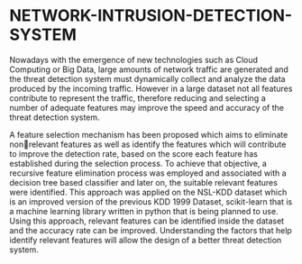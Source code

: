 # NETWORK-INTRUSION-DETECTION-SYSTEM
 Nowadays with the emergence of new 
technologies such as Cloud Computing or Big Data, large amounts of network 
traffic are generated and the threat detection system must dynamically collect 
and analyze the data produced by the incoming traffic. However in a large 
dataset not all features contribute to represent the traffic, therefore reducing and 
selecting a number of adequate features may improve the speed and accuracy of 
the threat detection system. 

A feature selection mechanism has been proposed which aims to eliminate nonrelevant features as well as identify the features which will contribute to 
improve the detection rate, based on the score each feature has established 
during the selection process. To achieve that objective, a recursive feature 
elimination process was employed and associated with a decision tree based 
classifier and later on, the suitable relevant features were identified. This 
approach was applied on the NSL-KDD dataset which is an improved version of 
the previous KDD 1999 Dataset, scikit-learn that is a machine learning library 
written in python that is being planned to use. 
Using this approach, relevant features can be identified inside the dataset and 
the accuracy rate can be improved. Understanding the factors that help identify 
relevant features will allow the design of a better threat detection system.
